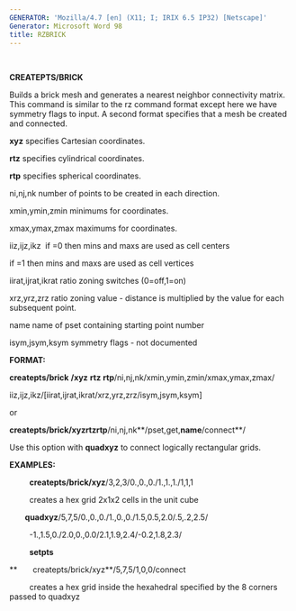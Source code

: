 ```yaml
---
GENERATOR: 'Mozilla/4.7 [en] (X11; I; IRIX 6.5 IP32) [Netscape]'
Generator: Microsoft Word 98
title: RZBRICK
---
```


 

 **CREATEPTS/BRICK**

Builds a brick mesh and generates a nearest neighbor connectivity
matrix. This command is similar to the rz command format except here we
have symmetry flags to input. A second format specifies that a mesh be
created and connected.

**xyz** specifies Cartesian coordinates.

**rtz** specifies cylindrical coordinates.

**rtp** specifies spherical coordinates.

ni,nj,nk number of points to be created in each direction.

xmin,ymin,zmin minimums for coordinates.

xmax,ymax,zmax maximums for coordinates.

iiz,ijz,ikz  if =0 then mins and maxs are used as cell centers

if =1 then mins and maxs are used as cell vertices

iirat,ijrat,ikrat ratio zoning switches (0=off,1=on)

xrz,yrz,zrz ratio zoning value - distance is multiplied by the value for
each subsequent point.

name name of pset containing starting point number

isym,jsym,ksym symmetry flags - not documented

**FORMAT:**

**createpts/brick** **/xyz** **rtz** **rtp**/ni,nj,nk/xmin,ymin,zmin/xmax,ymax,zmax/

iiz,ijz,ikz/[iirat,ijrat,ikrat/xrz,yrz,zrz/isym,jsym,ksym]

or

**createpts/brick/xyzrtzrtp**/ni,nj,nk**/pset,get,**name**/connect**/

Use this option with **quadxyz** to connect logically rectangular grids.

**EXAMPLES:**

         **createpts/brick/xyz**/3,2,3/0.,0.,0./1.,1.,1./1,1,1

         creates a hex grid 2x1x2 cells in the unit cube

       **quadxyz**/5,7,5/0.,0.,0./1.,0.,0./1.5,0.5,2.0/.5,.2,2.5/

         -1.,1.5,0./2.0,0.,0.0/2.1,1.9,2.4/-0.2,1.8,2.3/

         **setpts**

**       createpts/brick/xyz**/5,7,5/1,0,0/connect

         creates a hex grid inside the hexahedral specified by the 8
corners passed to quadxyz

